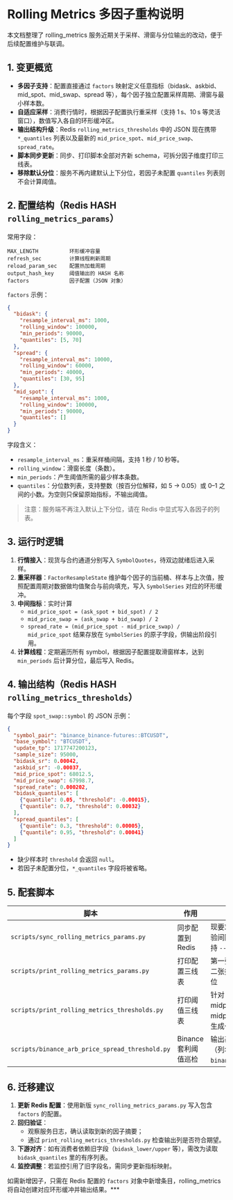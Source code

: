 # Rolling Metrics 多因子重构说明

本文档整理了 rolling_metrics 服务近期关于采样、滑窗与分位输出的改动，便于后续配置维护与联调。

## 1. 变更概览
- **多因子支持**：配置直接通过 `factors` 映射定义任意指标（bidask、askbid、mid_spot、mid_swap、spread 等），每个因子独立配置采样周期、滑窗与最小样本数。
- **自适应采样**：消费行情时，根据因子配置执行重采样（支持 1 s、10 s 等灵活窗口），数值写入各自的环形缓冲区。
- **输出结构升级**：Redis `rolling_metrics_thresholds` 中的 JSON 现在携带 `*_quantiles` 列表以及最新的 `mid_price_spot`、`mid_price_swap`、`spread_rate`。
- **脚本同步更新**：同步、打印脚本全部对齐新 schema，可拆分因子维度打印三线表。
- **移除默认分位**：服务不再内建默认上下分位，若因子未配置 `quantiles` 列表则不会计算阈值。

## 2. 配置结构（Redis HASH `rolling_metrics_params`）

常用字段：

```text
MAX_LENGTH          环形缓冲容量
refresh_sec         计算线程刷新周期
reload_param_sec    配置热加载周期
output_hash_key     阈值输出的 HASH 名称
factors             因子配置（JSON 对象）
```

`factors` 示例：

```json
{
  "bidask": {
    "resample_interval_ms": 1000,
    "rolling_window": 100000,
    "min_periods": 90000,
    "quantiles": [5, 70]
  },
  "spread": {
    "resample_interval_ms": 10000,
    "rolling_window": 60000,
    "min_periods": 40000,
    "quantiles": [30, 95]
  },
  "mid_spot": {
    "resample_interval_ms": 1000,
    "rolling_window": 100000,
    "min_periods": 90000,
    "quantiles": []
  }
}
```

字段含义：
- `resample_interval_ms`：重采样桶间隔，支持 1 秒 / 10 秒等。
- `rolling_window`：滑窗长度（条数）。
- `min_periods`：产生阈值所需的最少样本条数。
- `quantiles`：分位数列表，支持整数（按百分位解释，如 5 → 0.05）或 0–1 之间的小数。为空则只保留原始指标，不输出阈值。

> 注意：服务端不再注入默认上下分位，请在 Redis 中显式写入各因子的列表。

## 3. 运行时逻辑
1. **行情接入**：现货与合约通道分别写入 `SymbolQuotes`，待双边就绪后进入采样。
2. **重采样器**：`FactorResampleState` 维护每个因子的当前桶、样本与上次值，按照配置周期对数据做均值聚合与前向填充，写入 `SymbolSeries` 对应的环形缓冲。
3. **中间指标**：实时计算
   - `mid_price_spot = (ask_spot + bid_spot) / 2`
   - `mid_price_swap = (ask_swap + bid_swap) / 2`
   - `spread_rate = (mid_price_spot - mid_price_swap) / mid_price_spot`
   结果存放在 `SymbolSeries` 的原子字段，供输出阶段引用。
4. **计算线程**：定期遍历所有 symbol，根据因子配置提取滑窗样本，达到 `min_periods` 后计算分位，最后写入 Redis。

## 4. 输出结构（Redis HASH `rolling_metrics_thresholds`）

每个字段 `spot_swap::symbol` 的 JSON 示例：

```json
{
  "symbol_pair": "binance_binance-futures::BTCUSDT",
  "base_symbol": "BTCUSDT",
  "update_tp": 1717747200123,
  "sample_size": 95000,
  "bidask_sr": 0.00042,
  "askbid_sr": -0.00037,
  "mid_price_spot": 68012.5,
  "mid_price_swap": 67998.7,
  "spread_rate": 0.000202,
  "bidask_quantiles": [
    {"quantile": 0.05, "threshold": -0.00015},
    {"quantile": 0.7, "threshold": 0.00032}
  ],
  "spread_quantiles": [
    {"quantile": 0.3, "threshold": 0.00005},
    {"quantile": 0.95, "threshold": 0.00041}
  ]
}
```

- 缺少样本时 `threshold` 会返回 `null`。
- 若因子未配置分位，`*_quantiles` 字段将被省略。

## 5. 配套脚本

| 脚本 | 作用 | 要点 |
| --- | --- | --- |
| `scripts/sync_rolling_metrics_params.py` | 同步配置到 Redis | 现要求 `factors` 对象；会校验间隔/窗口/分位合法性；支持 `--dry-run` |
| `scripts/print_rolling_metrics_params.py` | 打印配置三线表 | 第一张表显示通用参数，第二张按照因子输出采样与分位 |
| `scripts/print_rolling_metrics_thresholds.py` | 打印阈值三线表 | 针对 bidask、askbid、midprice_spot、midprice_swap、spread 各生成一张表 |
| `scripts/binance_arb_price_spread_threshold.py` | Binance 套利阈值巡检 | 输出基础指标 + 因子分位列（列名形如 `binance_midprice_spot_5`） |

## 6. 迁移建议
1. **更新 Redis 配置**：使用新版 `sync_rolling_metrics_params.py` 写入包含 `factors` 的配置。
2. **回归验证**：
   - 观察服务日志，确认读取到新的因子摘要；
   - 通过 `print_rolling_metrics_thresholds.py` 检查输出列是否符合期望。
3. **下游对齐**：如有消费者依赖旧字段（`bidask_lower/upper` 等），需改为读取 `bidask_quantiles` 里的有序列表。
4. **监控调整**：若监控引用了旧字段名，需同步更新指标映射。

如需新增因子，只需在 Redis 配置的 `factors` 对象中新增条目，rolling_metrics 将自动创建对应环形缓冲并输出结果。***
